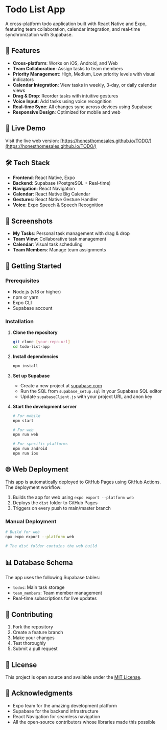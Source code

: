 # Todo List App

A cross-platform todo application built with React Native and Expo, featuring team collaboration, calendar integration, and real-time synchronization with Supabase.

## 🌟 Features

- **Cross-platform**: Works on iOS, Android, and Web
- **Team Collaboration**: Assign tasks to team members
- **Priority Management**: High, Medium, Low priority levels with visual indicators
- **Calendar Integration**: View tasks in weekly, 3-day, or daily calendar views
- **Drag & Drop**: Reorder tasks with intuitive gestures
- **Voice Input**: Add tasks using voice recognition
- **Real-time Sync**: All changes sync across devices using Supabase
- **Responsive Design**: Optimized for mobile and web

## 🚀 Live Demo

Visit the live web version: [https://honesthomesales.github.io/TODO/](https://honesthomesales.github.io/TODO/)

## 🛠️ Tech Stack

- **Frontend**: React Native, Expo
- **Backend**: Supabase (PostgreSQL + Real-time)
- **Navigation**: React Navigation
- **Calendar**: React Native Big Calendar
- **Gestures**: React Native Gesture Handler
- **Voice**: Expo Speech & Speech Recognition

## 📱 Screenshots

- **My Tasks**: Personal task management with drag & drop
- **Team View**: Collaborative task management
- **Calendar**: Visual task scheduling
- **Team Members**: Manage team assignments

## 🚀 Getting Started

### Prerequisites

- Node.js (v18 or higher)
- npm or yarn
- Expo CLI
- Supabase account

### Installation

1. **Clone the repository**
   ```bash
   git clone [your-repo-url]
   cd todo-list-app
   ```

2. **Install dependencies**
   ```bash
   npm install
   ```

3. **Set up Supabase**
   - Create a new project at [supabase.com](https://supabase.com)
   - Run the SQL from `supabase_setup.sql` in your Supabase SQL editor
   - Update `supabaseClient.js` with your project URL and anon key

4. **Start the development server**
   ```bash
   # For mobile
   npm start
   
   # For web
   npm run web
   
   # For specific platforms
   npm run android
   npm run ios
   ```

## 🌐 Web Deployment

This app is automatically deployed to GitHub Pages using GitHub Actions. The deployment workflow:

1. Builds the app for web using `expo export --platform web`
2. Deploys the `dist` folder to GitHub Pages
3. Triggers on every push to main/master branch

### Manual Deployment

```bash
# Build for web
npx expo export --platform web

# The dist folder contains the web build
```

## 📊 Database Schema

The app uses the following Supabase tables:

- `todos`: Main task storage
- `team_members`: Team member management
- Real-time subscriptions for live updates

## 🤝 Contributing

1. Fork the repository
2. Create a feature branch
3. Make your changes
4. Test thoroughly
5. Submit a pull request

## 📄 License

This project is open source and available under the [MIT License](LICENSE).

## 🙏 Acknowledgments

- Expo team for the amazing development platform
- Supabase for the backend infrastructure
- React Navigation for seamless navigation
- All the open-source contributors whose libraries made this possible

<!-- Trigger redeploy after permissions update --> 